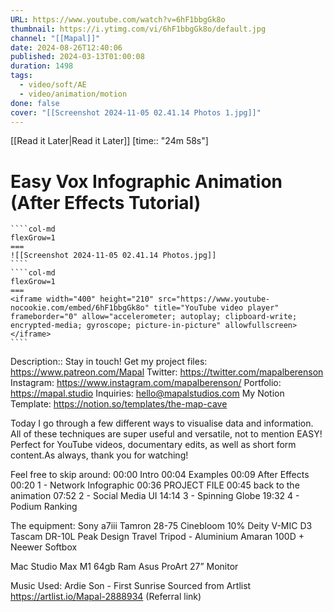 ```yaml
---
URL: https://www.youtube.com/watch?v=6hF1bbgGk8o
thumbnail: https://i.ytimg.com/vi/6hF1bbgGk8o/default.jpg
channel: "[[Mapal]]"
date: 2024-08-26T12:40:06
published: 2024-03-13T01:00:08
duration: 1498
tags:
  - video/soft/AE
  - video/animation/motion
done: false
cover: "[[Screenshot 2024-11-05 02.41.14 Photos 1.jpg]]"
---
```

[[Read it Later|Read it Later]] [time:: "24m 58s"]
# Easy Vox Infographic Animation (After Effects Tutorial)
`````col
````col-md
flexGrow=1
===
![[Screenshot 2024-11-05 02.41.14 Photos.jpg]]
````
````col-md
flexGrow=1
===
<iframe width="400" height="210" src="https://www.youtube-nocookie.com/embed/6hF1bbgGk8o" title="YouTube video player" frameborder="0" allow="accelerometer; autoplay; clipboard-write; encrypted-media; gyroscope; picture-in-picture" allowfullscreen></iframe>
````
`````
Description:: Stay in touch!
Get my project files: https://www.patreon.com/Mapal 
Twitter: https://twitter.com/mapalberenson 
Instagram:  https://www.instagram.com/mapalberenson/ 
Portfolio: https://mapal.studio
Inquiries: hello@mapalstudios.com My Notion Template: https://notion.so/templates/the-map-cave 

Today I go through a few different ways to visualise data and information. All of these techniques are super useful and versatile, not to mention EASY! Perfect for YouTube videos, documentary edits, as well as short form content.As always, thank you for watching!

Feel free to skip around:
00:00 Intro 
00:04 Examples 
00:09 After Effects 
00:20 1 - Network Infographic 
00:36 PROJECT FILE 
00:45 back to the animation 
07:52 2 - Social Media UI 
14:14 3 - Spinning Globe 
19:32 4 - Podium Ranking 

The equipment:
Sony a7iii
Tamron 28-75
Cinebloom 10%
Deity V-MIC D3
Tascam DR-10L
Peak Design Travel Tripod - Aluminium
Amaran 100D + Neewer Softbox

Mac Studio Max M1 64gb Ram
Asus ProArt 27” Monitor

Music Used:
Ardie Son - First Sunrise
Sourced from Artlist https://artlist.io/Mapal-2888934 (Referral link)
